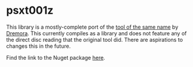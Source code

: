 # psxt001z

This library is a mostly-complete port of the [tool of the same name](https://github.com/Dremora/psxt001z) by [Dremora](https://github.com/Dremora/). This currently compiles as a library and does not feature any of the direct disc reading that the original tool did. There are aspirations to changes this in the future.

Find the link to the Nuget package [here](https://www.nuget.org/packages/psxt001z).
